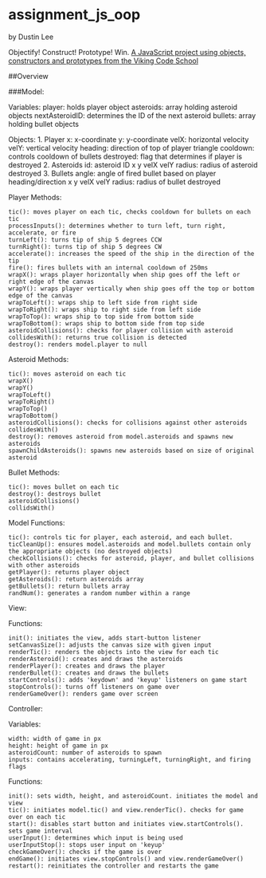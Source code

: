 # assignment_js_oop

by Dustin Lee

Objectify! Construct! Prototype!  Win.
[A JavaScript project using objects, constructors and prototypes from the Viking Code School](http://www.vikingcodeschool.com)

##Overview

###Model:

  Variables:
    player: holds player object
    asteroids: array holding asteroid objects
    nextAsteroidID: determines the ID of the next asteroid
    bullets: array holding bullet objects

  Objects:
    1. Player
      x: x-coordinate
      y: y-coordinate
      velX: horizontal velocity
      velY: vertical velocity
      heading: direction of top of player triangle
      cooldown: controls cooldown of bullets
      destroyed: flag that determines if player is destroyed
    2. Asteroids
      id: asteroid ID
      x
      y
      velX
      velY
      radius: radius of asteroid
      destroyed
    3. Bullets
      angle: angle of fired bullet based on player heading/direction
      x
      y
      velX
      velY
      radius: radius of bullet
      destroyed

  Player Methods:

    tic(): moves player on each tic, checks cooldown for bullets on each tic
    processInputs(): determines whether to turn left, turn right, accelerate, or fire
    turnLeft(): turns tip of ship 5 degrees CCW
    turnRight(): turns tip of ship 5 degrees CW
    accelerate(): increases the speed of the ship in the direction of the tip
    fire(): fires bullets with an internal cooldown of 250ms
    wrapX(): wraps player horizontally when ship goes off the left or right edge of the canvas
    wrapY(): wraps player vertically when ship goes off the top or bottom edge of the canvas
    wrapToLeft(): wraps ship to left side from right side
    wrapToRight(): wraps ship to right side from left side
    wrapToTop(): wraps ship to top side from bottom side
    wrapToBottom(): wraps ship to bottom side from top side
    asteroidCollisions(): checks for player collision with asteroid
    collidesWith(): returns true collision is detected
    destroy(): renders model.player to null

  Asteroid Methods:

    tic(): moves asteroid on each tic
    wrapX()
    wrapY()
    wrapToLeft()
    wrapToRight()
    wrapToTop()
    wrapToBottom()
    asteroidCollisions(): checks for collisions against other asteroids
    collidesWith()
    destroy(): removes asteroid from model.asteroids and spawns new asteroids
    spawnChildAsteroids(): spawns new asteroids based on size of original asteroid

  Bullet Methods:

    tic(): moves bullet on each tic
    destroy(): destroys bullet
    asteroidCollisions()
    collidsWith()

  Model Functions:

    tic(): controls tic for player, each asteroid, and each bullet.
    ticCleanUp(): ensures model.asteroids and model.bullets contain only the appropriate objects (no destroyed objects)
    checkCollisions(): checks for asteroid, player, and bullet collisions with other asteroids
    getPlayer(): returns player object
    getAsteroids(): return asteroids array
    getBullets(): return bullets array
    randNum(): generates a random number within a range

View:

  Functions:

    init(): initiates the view, adds start-button listener
    setCanvasSize(): adjusts the canvas size with given input
    renderTic(): renders the objects into the view for each tic
    renderAsteroid(): creates and draws the asteroids
    renderPlayer(): creates and draws the player
    renderBullet(): creates and draws the bullets
    startControls(): adds 'keydown' and 'keyup' listeners on game start
    stopControls(): turns off listeners on game over
    renderGameOver(): renders game over screen

Controller:

  Variables:

    width: width of game in px
    height: height of game in px
    asteroidCount: number of asteroids to spawn
    inputs: contains accelerating, turningLeft, turningRight, and firing flags

  Functions:

    init(): sets width, height, and asteroidCount. initiates the model and view
    tic(): initiates model.tic() and view.renderTic(). checks for game over on each tic
    start(): disables start button and initiates view.startControls(). sets game interval
    userInput(): determines which input is being used
    userInputStop(): stops user input on 'keyup'
    checkGameOver(): checks if the game is over
    endGame(): initiates view.stopControls() and view.renderGameOver()
    restart(): reinitiates the controller and restarts the game